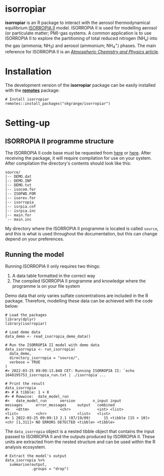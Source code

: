 # **isorropiar**

**isorropiar** is an R package to interact with the aerosol thermodynamical equilibrium [ISORROPIA II](https://www.epfl.ch/labs/lapi/software/isorropia/) model. ISORROPIA II is used for modelling aerosol (or particulate matter; PM)-gas systems. A common application is to use ISORROPIA II to explore the partitioning of total reduced nitrogen (NH<sub>x</sub>) into the gas (ammonia; NH<sub>3</sub>) and aerosol (ammonium; NH<sub>4</sub><sup>+</sup>) phases. The main reference for ISORROPIA II is an [*Atmospheric Chemistry and Physics* article](https://doi.org/10.5194/acp-7-4639-2007).

# Installation

The development version of the **isorropiar** package can be easily installed with the [**remotes**](https://github.com/r-lib/remotes) package: 

```
# Install isorropiar
remotes::install_packages("skgrange/isorropiar")
```

# Setting-up

## ISORROPIA II programme structure

The ISORROPIA II code base must be requested from [here](https://www.epfl.ch/labs/lapi/software/isorropia/) or [here](https://nenes.eas.gatech.edu/ISORROPIA/index_old.html). After receiving the package, it will require compilation for use on your system. After compilation the directory's contents should look like this: 

<!-- # tree --charset ascii source/ --> 

```
source/
|-- DEMO.dat
|-- DEMO.INP
|-- DEMO.txt
|-- isocom.for
|-- ISOFWD.FOR
|-- isorev.for
|-- isorropia
|-- isrpia.cnf
|-- isrpia.inc
|-- main.for
`-- main.inc
```

My directory where the ISORROPIA II programme is located is called `source`, and this is what is used throughout the documentation, but this can change depend on your preferences. 

## Running the model

Running ISORROPIA II only requires two things:

  1. A data table formatted in the correct way
  2. The compiled ISORROPIA II programme and knowledge where the programme is on your file system

Demo data that only varies sulfate concentrations are included in the R package. Therefore, modelling these data can be achieved with the code below:

```
# Load the packages
library(dplyr)
library(isorropiar)

# Load demo data
data_demo <- read_isorropia_demo_data()

# Run the ISORROPIA II model with demo data
data_isorropia <- run_isorropia(
  data_demo,
  directory_isorropia = "source/",
  verbose = TRUE
)
#> 2022-03-25 09:09:13.848 CET: Running ISORROPIA II: `echo 1648195753_isorropia_run.txt | ./isorropia`...

# Print the result
data_isorropia
#> # A tibble: 1 × 8
#> # Rowwise:  date_model_run
#>   date_model_run      version        n_input input              messages      error_messages     output   combined
#>   <dttm>              <chr>            <int> <list>             <list>        <chr>              <list>   <list>  
#> 1 2022-03-25 09:09:13 2.1 (07/19/09)      15 <tibble [15 × 10]> <chr [1,311]> NO ERRORS DETECTED <tibble> <tibble>
```

The `data_isorropia` object is a nested tibble object that contains the input passed to ISORROPIA II and the outputs produced by ISORROPIA II. These units are extracted from the nested structure and can be used within the R analysis ecosystem. 

```
# Extract the model's output
data_isorropia %>% 
  summarise(output,
            .groups = "drop")
```

